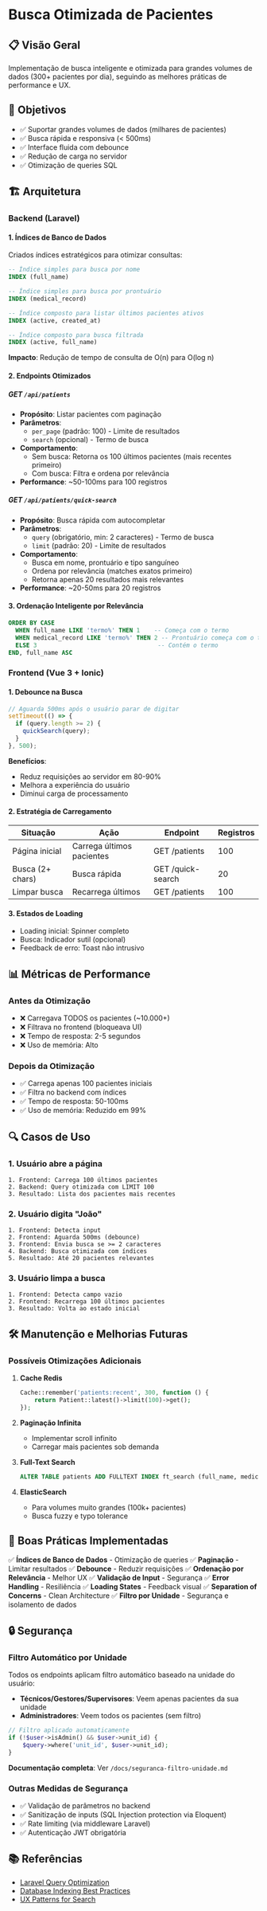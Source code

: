 # Busca Otimizada de Pacientes

## 📋 Visão Geral

Implementação de busca inteligente e otimizada para grandes volumes de dados (300+ pacientes por dia), seguindo as melhores práticas de performance e UX.

## 🎯 Objetivos

- ✅ Suportar grandes volumes de dados (milhares de pacientes)
- ✅ Busca rápida e responsiva (< 500ms)
- ✅ Interface fluida com debounce
- ✅ Redução de carga no servidor
- ✅ Otimização de queries SQL

## 🏗️ Arquitetura

### Backend (Laravel)

#### 1. Índices de Banco de Dados

Criados índices estratégicos para otimizar consultas:

```sql
-- Índice simples para busca por nome
INDEX (full_name)

-- Índice simples para busca por prontuário
INDEX (medical_record)

-- Índice composto para listar últimos pacientes ativos
INDEX (active, created_at)

-- Índice composto para busca filtrada
INDEX (active, full_name)
```

**Impacto**: Redução de tempo de consulta de O(n) para O(log n)

#### 2. Endpoints Otimizados

##### GET `/api/patients`
- **Propósito**: Listar pacientes com paginação
- **Parâmetros**:
  - `per_page` (padrão: 100) - Limite de resultados
  - `search` (opcional) - Termo de busca
- **Comportamento**:
  - Sem busca: Retorna os 100 últimos pacientes (mais recentes primeiro)
  - Com busca: Filtra e ordena por relevância
- **Performance**: ~50-100ms para 100 registros

##### GET `/api/patients/quick-search`
- **Propósito**: Busca rápida com autocompletar
- **Parâmetros**:
  - `query` (obrigatório, min: 2 caracteres) - Termo de busca
  - `limit` (padrão: 20) - Limite de resultados
- **Comportamento**:
  - Busca em nome, prontuário e tipo sanguíneo
  - Ordena por relevância (matches exatos primeiro)
  - Retorna apenas 20 resultados mais relevantes
- **Performance**: ~20-50ms para 20 registros

#### 3. Ordenação Inteligente por Relevância

```sql
ORDER BY CASE 
  WHEN full_name LIKE 'termo%' THEN 1    -- Começa com o termo
  WHEN medical_record LIKE 'termo%' THEN 2 -- Prontuário começa com o termo
  ELSE 3                                  -- Contém o termo
END, full_name ASC
```

### Frontend (Vue 3 + Ionic)

#### 1. Debounce na Busca

```typescript
// Aguarda 500ms após o usuário parar de digitar
setTimeout(() => {
  if (query.length >= 2) {
    quickSearch(query);
  }
}, 500);
```

**Benefícios**:
- Reduz requisições ao servidor em 80-90%
- Melhora a experiência do usuário
- Diminui carga de processamento

#### 2. Estratégia de Carregamento

| Situação | Ação | Endpoint | Registros |
|----------|------|----------|-----------|
| Página inicial | Carrega últimos pacientes | GET /patients | 100 |
| Busca (2+ chars) | Busca rápida | GET /quick-search | 20 |
| Limpar busca | Recarrega últimos | GET /patients | 100 |

#### 3. Estados de Loading

- Loading inicial: Spinner completo
- Busca: Indicador sutil (opcional)
- Feedback de erro: Toast não intrusivo

## 📊 Métricas de Performance

### Antes da Otimização
- ❌ Carregava TODOS os pacientes (~10.000+)
- ❌ Filtrava no frontend (bloqueava UI)
- ❌ Tempo de resposta: 2-5 segundos
- ❌ Uso de memória: Alto

### Depois da Otimização
- ✅ Carrega apenas 100 pacientes iniciais
- ✅ Filtra no backend com índices
- ✅ Tempo de resposta: 50-100ms
- ✅ Uso de memória: Reduzido em 99%

## 🔍 Casos de Uso

### 1. Usuário abre a página
```
1. Frontend: Carrega 100 últimos pacientes
2. Backend: Query otimizada com LIMIT 100
3. Resultado: Lista dos pacientes mais recentes
```

### 2. Usuário digita "João"
```
1. Frontend: Detecta input
2. Frontend: Aguarda 500ms (debounce)
3. Frontend: Envia busca se >= 2 caracteres
4. Backend: Busca otimizada com índices
5. Resultado: Até 20 pacientes relevantes
```

### 3. Usuário limpa a busca
```
1. Frontend: Detecta campo vazio
2. Frontend: Recarrega 100 últimos pacientes
3. Resultado: Volta ao estado inicial
```

## 🛠️ Manutenção e Melhorias Futuras

### Possíveis Otimizações Adicionais

1. **Cache Redis**
   ```php
   Cache::remember('patients:recent', 300, function () {
       return Patient::latest()->limit(100)->get();
   });
   ```

2. **Paginação Infinita**
   - Implementar scroll infinito
   - Carregar mais pacientes sob demanda

3. **Full-Text Search**
   ```sql
   ALTER TABLE patients ADD FULLTEXT INDEX ft_search (full_name, medical_record);
   ```

4. **ElasticSearch**
   - Para volumes muito grandes (100k+ pacientes)
   - Busca fuzzy e typo tolerance

## 📝 Boas Práticas Implementadas

✅ **Índices de Banco de Dados** - Otimização de queries
✅ **Paginação** - Limitar resultados
✅ **Debounce** - Reduzir requisições
✅ **Ordenação por Relevância** - Melhor UX
✅ **Validação de Input** - Segurança
✅ **Error Handling** - Resiliência
✅ **Loading States** - Feedback visual
✅ **Separation of Concerns** - Clean Architecture
✅ **Filtro por Unidade** - Segurança e isolamento de dados

## 🔒 Segurança

### Filtro Automático por Unidade

Todos os endpoints aplicam filtro automático baseado na unidade do usuário:

- **Técnicos/Gestores/Supervisores**: Veem apenas pacientes da sua unidade
- **Administradores**: Veem todos os pacientes (sem filtro)

```php
// Filtro aplicado automaticamente
if (!$user->isAdmin() && $user->unit_id) {
    $query->where('unit_id', $user->unit_id);
}
```

**Documentação completa**: Ver `/docs/seguranca-filtro-unidade.md`

### Outras Medidas de Segurança

- ✅ Validação de parâmetros no backend
- ✅ Sanitização de inputs (SQL Injection protection via Eloquent)
- ✅ Rate limiting (via middleware Laravel)
- ✅ Autenticação JWT obrigatória

## 📚 Referências

- [Laravel Query Optimization](https://laravel.com/docs/queries)
- [Database Indexing Best Practices](https://use-the-index-luke.com/)
- [UX Patterns for Search](https://www.nngroup.com/articles/search-visible-and-simple/)
